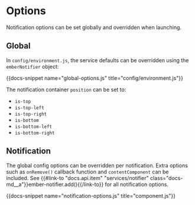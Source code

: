 # Options

Notification options can be set globally and overridden when launching.

## Global

In `config/environment.js`, the service defaults can be overridden using 
the `emberNotifier` object:

{{docs-snippet name="global-options.js" title="config/environment.js"}}

The notification container `position` can be set to:

* `is-top` 
* `is-top-left`
* `is-top-right`
* `is-bottom`
* `is-bottom-left` 
* `is-bottom-right`

## Notification

The global config options can be overridden per notification. Extra 
options such as `onRemove()` callback function and `contentComponent` 
can be included. See {{#link-to "docs.api.item" "services/notifier" class="docs-md__a"}}ember-notifier.add(){{/link-to}}
for all notification options.

{{docs-snippet name="notification-options.js" title="component.js"}}
